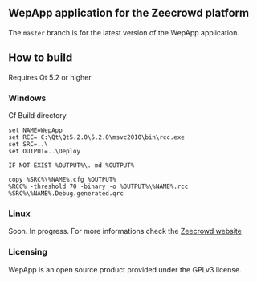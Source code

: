 ## WepApp application for the Zeecrowd platform

The `master` branch is for the latest version of the WepApp application.

## How to build
Requires Qt 5.2 or higher

### Windows

Cf Build directory
```
set NAME=WepApp
set RCC= C:\Qt\Qt5.2.0\5.2.0\msvc2010\bin\rcc.exe
set SRC=..\
set OUTPUT=..\Deploy

IF NOT EXIST %OUTPUT%\. md %OUTPUT%

copy %SRC%\%NAME%.cfg %OUTPUT%
%RCC% -threshold 70 -binary -o %OUTPUT%\%NAME%.rcc %SRC%\%NAME%.Debug.generated.qrc
```

### Linux

Soon. In progress.
For more informations check the [Zeecrowd website](http://www.zeecrowd.com/en/page/405/zeecrowd-soon-available-on-linux-android-and-osx-are-next)

### Licensing

WepApp is an open source product provided under the GPLv3 license.